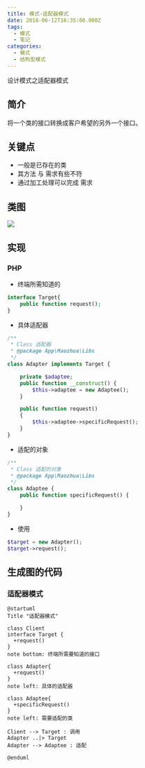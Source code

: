 ```yaml
---
title: 模式-适配器模式
date: 2018-06-12T16:35:00.000Z
tags:
  - 模式
  - 笔记
categories:
  - 模式
  - 结构型模式
---
```


设计模式之适配器模式
<!-- MORE -->

## 简介
将一个类的接口转换成客户希望的另外一个接口。

## 关键点
- 一般是已存在的类
- 其方法 与 需求有些不符
- 通过加工处理可以完成 需求

## 类图
![](http://www.plantuml.com/plantuml/svg/SoWkIImgAStDuGh9BCb9LL1wsT3qihNtwSmLprOiVBgdNucBApadiRXOmJadCpMlX2iphoIrA2qnELKX9B4eFRL4ePfBGK6xABMmDBMuH4EJgvOhBxyaLI4flwGaFzTAuVdkZkUhrp_hR7Wvf-75iiRdyvU-R9pyV5RBixwbJ_iNmynsJ4ai01gBtQYSrBGIAuMdhTkVx0NfXBiFLNCgM7DnGMfoPbfcSX1sGo2EW9W0DEhvnjrSN11_wUhQGVrZfV1YG_FpAIkue8xIqwk1Ii54W6gXTW8LGmpZSaZDIm468W00)




## 实现
### PHP

- 终端所需知道的
```PHP
interface Target{
    public function request();
}
```

- 具体适配器
```PHP
/**
 * Class 适配器
 * @package App\Maozhua\Libs
 */
class Adapter implements Target {

    private $adaptee;
    public function __construct() {
        $this->adaptee = new Adaptee();
    }

    public function request()
    {
        $this->adaptee->specificRequest();
    }
}
```

- 适配的对象
```PHP
/**
 * Class 适配的对象
 * @package App\Maozhua\Libs
 */
class Adaptee {
    public function specificRequest() {

    }
}
```

- 使用
```PHP
$target = new Adapter();
$target->request();
```

## 生成图的代码
### 适配器模式
```plantuml
@startuml
Title "适配器模式"

class Client
interface Target {
  +request()
}
note bottom: 终端所需要知道的接口

class Adapter{
  +request()
}
note left: 具体的适配器

class Adaptee{
  +specificRequest()
}
note left: 需要适配的类

Client --> Target : 调用
Adapter ..|> Target
Adapter --> Adaptee : 适配

@enduml
```
